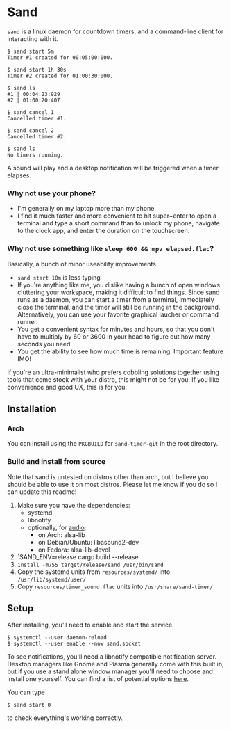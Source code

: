 # Sand

`sand` is a linux daemon for countdown timers, and a command-line client for 
interacting with it.

```console
$ sand start 5m
Timer #1 created for 00:05:00:000.

$ sand start 1h 30s
Timer #2 created for 01:00:30:000.

$ sand ls
#1 | 00:04:23:929
#2 | 01:00:20:407

$ sand cancel 1
Cancelled timer #1.

$ sand cancel 2
Cancelled timer #2.

$ sand ls
No timers running.
```
A sound will play and a desktop notification will be triggered when a timer 
elapses.

### Why not use your phone?

- I'm generally on my laptop more than my phone. 
- I find it much faster and more convenient to hit super+enter to open a 
  terminal and type a short command than to unlock my phone, navigate to the 
  clock app, and enter the duration on the touchscreen.

### Why not use something like `sleep 600 && mpv elapsed.flac`?

Basically, a bunch of minor useability improvements.

- `sand start 10m` is less typing
- If you're anything like me, you dislike having a bunch of open windows 
  cluttering your workspace, making it difficult to find things. Since sand 
  runs as a daemon, you can start a timer from a terminal, immediately close
  the terminal, and the timer will still be running in the background. 
  Alternatively, you can use your favorite graphical laucher or command runner.
- You get a convenient syntax for minutes and hours, so that you don't have to
  multiply by 60 or 3600 in your head to figure out how many seconds you need.
- You get the ability to see how much time is remaining. Important feature IMO!

If you're an ultra-minimalist who prefers cobbling solutions together using 
tools that come stock with your distro, this might not be for you. If you like
convenience and good UX, this is for you.

## Installation

### Arch

You can install using the `PKGBUILD` for `sand-timer-git` in the root directory.

### Build and install from source

Note that sand is untested on distros other than arch, but I believe you should
be able to use it on most distros. Please let me know if you do so I can update this readme!

1. Make sure you have the dependencies: 
    - systemd
    - libnotify
    - optionally, for [audio](https://github.com/RustAudio/rodio?tab=readme-ov-file#dependencies-linux-only):
        - on Arch: alsa-lib
        - on Debian/Ubuntu: libasound2-dev
        - on Fedora: alsa-lib-devel
2. `SAND_ENV=release cargo build --release
3. `install -m755 target/release/sand /usr/bin/sand`
3. Copy the systemd units from `resources/systemd/` into `/usr/lib/systemd/user/`
4. Copy `resources/timer_sound.flac` units into `/usr/share/sand-timer/`

## Setup
After installing, you'll need to enable and start the service. 

```console
$ systemctl --user daemon-reload
$ systemctl --user enable --now sand.socket
```

To see notifications, you'll need a libnotify compatible notification server. 
Desktop managers like Gnome and Plasma generally come with this built in, but 
if you use a stand alone window manager you'll need to choose and install one 
yourself. You can find a list of potential options [here](https://wiki.archlinux.org/title/Desktop_notifications#Standalone).

You can type 
```console
$ sand start 0
```
to check everything's working correctly.